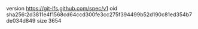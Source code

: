 version https://git-lfs.github.com/spec/v1
oid sha256:2d3811e4f1568cd64ccd300fe3cc275f394499b52d190c81ed354b7de034d849
size 3654
